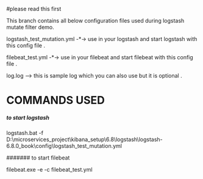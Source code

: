 #please read this first 

This branch contains all below configuration files used during logstash mutate filter demo.


logstash_test_mutation.yml  -*->  use in your logstash and start logstash with this config file .

filebeat_test.yml   -*-> use in your filebeat and start filebeat with this config file .

log.log --> this is sample log which you can also use but it is optional .




#  COMMANDS USED

#####  to start logstash

logstash.bat -f D:\microservices_project\kibana_setup\6.8\logstash\logstash-6.8.0_book\config\logstash_test_mutation.yml

####### to start filebeat

filebeat.exe -e -c filebeat_test.yml

